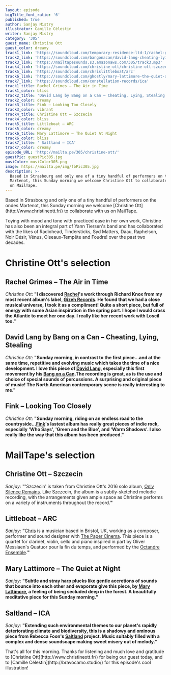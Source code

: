 ```yaml
---
layout: episode
bigTitle_font_ratio: '6'
published: true
author: Sanjay Mistry
illustrator: Camille Célestin
writer: Sanjay Mistry
category: '305'
guest_name: Christine Ott
guest_color: dreamy
track1_link: 'https://soundcloud.com/temporary-residence-ltd-1/rachel-grimes-the-air-in-time-1'
track2_link: 'https://soundcloud.com/bangonacan/david-lang-cheating-lying-stealing-1'
track3_link: 'https://mailtapesounds.s3.amazonaws.com/305/track3.mp3'
track4_link: 'https://soundcloud.com/christine-ott/christine-ott-szczecin'
track5_link: 'https://soundcloud.com/chrislittleboat/arc'
track6_link: 'https://soundcloud.com/ghostly/mary-lattimore-the-quiet-at-night'
track7_link: 'https://soundcloud.com/constellation-records/ica'
track1_title: Rachel Grimes – The Air in Time
track1_color: bliss
track2_title: 'David Lang by Bang on a Can – Cheating, Lying, Stealing'
track2_color: dreamy
track3_title: Fink – Looking Too Closely
track3_color: vibrant
track4_title: Christine Ott – Szczecin
track4_color: bliss
track5_title: Littleboat – ARC
track5_color: dreamy
track6_title: Mary Lattimore – The Quiet At Night
track6_color: bliss
track7_title: ' Saltland – ICA'
track7_color: dreamy
episode_URL: 'http://mailta.pe/305/christine-ott/'
guestPic: guestPic305.jpg
musiColor: musiColor305.png
image: https://mailta.pe/img/fbPic305.jpg
description: >-
  Based in Strasbourg and only one of a tiny handful of performers on the ondes
  Martenot, this Sunday morning we welcome Christine Ott to collaborate with us
  on MailTape.
---
```

<p id="introduction">Based in Strasbourg and only one of a tiny handful of performers on the ondes Martenot, this Sunday morning we welcome [Christine Ott](http://www.christineott.fr/) to collaborate with us on MailTape.</p>
<p>Toying with mood and tone with practiced ease in her own work, Christine has also been an integral part of Yann Tiersen's band and has collaborated with the likes of Radiohead, Tindersticks, Syd Matters, Daau, Raphelson, Noir Désir, Vénus, Oiseaux-Tempête and Foudre! over the past two decades.</p>


# Christine Ott's selection


## Rachel Grimes – The Air in Time
_Christine Ott_: **"**I discovered [Rachel](http://rachelgrimespiano.com/)'s work through Richard Knox from my most recent album's label, [Gizeh Records](http://www.gizehrecords.com/). He found that we had a close musical universe, I took it as a compliment! Quite a short piece, but full of energy with some Asian inspiration in the spring part. I hope I would cross the Atlantic to meet her one day. I really like her recent work with Loscil too.**"**

## David Lang by Bang on a Can – Cheating, Lying, Stealing
_Christine Ott_: **"**Sunday morning, in contrast to the first piece...and at the same time, repetitive and evolving music which takes the time of a nice development. I love this piece of [David Lang](https://davidlangmusic.com/), especially this first movement by his [Bang on a Can](https://bangonacan.org/).The recording is great, as is the use and choice of special sounds of percussions. A surprising and original piece of music! The North American contemporary scene is really interesting to me.**"**

## Fink – Looking Too Closely
_Christine Ott_: **"**Sunday morning, riding on an endless road to the countryside...[Fink](https://www.finkworld.co.uk/)'s lastest album has really great pieces of indie rock, especially 'Who Says', 'Green and the Blue', and 'Warm Shadows'. I also really like the way that this album has been produced.**"**


# MailTape's selection

## Christine Ott – Szczecin
_Sanjay_: **"**'Szczecin' is taken from Christine Ott's 2016 solo album, [Only Silence Remains](http://www.gizehrecords.com/gzh66-christine-ott-only-silence-remains.html). Like Szczecin, the album is a subtly-sketched melodic recording, with the arrangements given ample space as Christine performs on a variety of instruments throughout the record.**"**

## Littleboat – ARC
_Sanjay_: **"**[Chris](http://chrislittleboat.tumblr.com/) is a musician based in Bristol, UK, working as a composer, performer and sound designer with [The Paper Cinema](http://www.thepapercinema.com/). This piece is a quartet for clarinet, violin, cello and piano inspired in part by Oliver Messiaen's Quatuor pour la fin du temps, and performed by the [Octandre Ensemble](https://www.octandre.com/).**"**

## Mary Lattimore – The Quiet at Night
_Sanjay_: **"**Subtle and stray harp plucks like gentle accretions of sounds that bounce into each other and evaporate give this piece, by [Mary Lattimore](http://marylattimoreharpist.tumblr.com/), a feeling of being secluded deep in the forest. A beautifully meditative piece for this Sunday morning.**"**

## Saltland – ICA
_Sanjay_: **"**Extending such environmental themes to our planet's rapidly deteriorating climate and biodiversity, this is a shadowy and ominous piece from Rebecca Foon's [Saltland](http://www.saltland.ca/) project. Music suitably filled with a complex and dense soundscape making sweet misery out of melody.**"**

<p id="outroduction">That's all for this morning. Thanks for listening and much love and gratitude to [Christine Ott](http://www.christineott.fr/) for being our guest today, and to [Camille Célestin](http://bravocamo.studio/) for this episode's cool illustration!</p>
